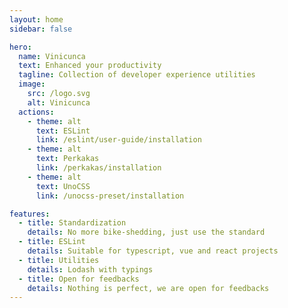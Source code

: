```yaml
---
layout: home
sidebar: false

hero:
  name: Vinicunca
  text: Enhanced your productivity
  tagline: Collection of developer experience utilities
  image:
    src: /logo.svg
    alt: Vinicunca
  actions:
    - theme: alt
      text: ESLint
      link: /eslint/user-guide/installation
    - theme: alt
      text: Perkakas
      link: /perkakas/installation
    - theme: alt
      text: UnoCSS
      link: /unocss-preset/installation

features:
  - title: Standardization
    details: No more bike-shedding, just use the standard
  - title: ESLint
    details: Suitable for typescript, vue and react projects
  - title: Utilities
    details: Lodash with typings
  - title: Open for feedbacks
    details: Nothing is perfect, we are open for feedbacks
---
```

